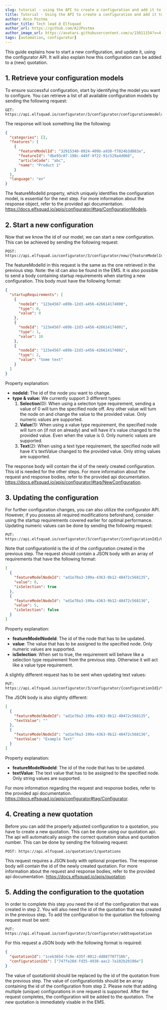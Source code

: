 ```yaml
---
slug: tutorial - using the API to create a configuration and add it to a quotation.
title: Tutorial - Using the API to create a configuration and add it to a quotation.
author: Anco Postma
author_title: Tech lead @ Elfsquad
author_url: https://github.com/AJJPostma
author_image_url: https://avatars.githubusercontent.com/u/15011154?v=4
tags: [automation, configurator]
---
```




This guide explains how to start a new configuration, and update it, using the configurator API.
It will also explain how this configuration can be added to a (new) quotation.

## 1. Retrieve your configuration models

To ensure successful configuration, start by identifying the model you want to configure. You can retrieve a list of all available configuration models by sending the following request:

    GET: https://api.elfsquad.io/configurator/3/configurator/configurationmodels

The response will look something like the following:

```json
{
  "categories": [],
  "features": [
    {
      "featureModelId": "32915340-0924-409b-a938-f7024b3d883a",
      "featureId": "dbe93c07-198c-449f-9f22-91c529a4d060",
      "articleCode": "abc",
      "name": "Product 1"
    }
  ],
  "language": "en"
}
```

The featureModelId property, which uniquely identifies the configuration model, is essential for the next step. For more information about the response object, refer to the provided api documentation. https://docs.elfsquad.io/apis/configurator/#tag/ConfigurationModels.

## 2. Start a new configuration

Now that we know the id of our model, we can start a new configuration. This can be achieved by sending the following request:

    POST: https://api.elfsquad.io/configurator/3/configurator/new/{featureModelId}

The featureModelId in this request is the same as the one retrieved in the previous step. Note: the id can also be found in the EMS.
It is also possible to send a body containing startup requirements when starting a new configuration. This body must have the following format:

```json
{
  "startupRequirements": [
    {
      "nodeId": "123e4567-e89b-12d3-a456-426614174000",
      "type": 0,
      "value": 0
    },
    {
      "nodeId": "123e4567-e89b-12d3-a456-426614174001",
      "type": 1,
      "value": 10
    },
    {
      "nodeId": "123e4567-e89b-12d3-a456-426614174002",
      "type": 2,
      "value": "Some text"
    }
  ]
}
```

Property explanation:

- **nodeId:** The id of the node you want to change.
- **type & value:** We currently support 3 different types:
  1.  **Selection**(0): When using a selection type requirement, sending a value of 0 will turn the specified node off. Any other value will turn the node on and change the value to the provided value. Only numeric values are supported.
  2.  **Value**(1): When using a value type requirement, the specified node will turn on (if not on already) and will have it's value changed to the provided value. Even when the value is 0. Only numeric values are supported.
  3.  **Text**(2): When using a text type requirement, the specified node will have it's textValue changed to the provided value. Only string values are supported.

The response body will contain the id of the newly created configuration. This id is needed for the other steps.
For more information about the request and response bodies, refer to the provided api documentation. https://docs.elfsquad.io/apis/configurator/#tag/NewConfiguration.

## 3. Updating the configuration

For further configuration changes, you can also utilize the configurator API. However, if you possess all required modifications beforehand, consider using the startup requirements covered earlier for optimal performance.
Updating numeric values can be done by sending the following request:

    PUT: https://api.elfsquad.io/configurator/3/configurator/{configurationId}/multiple

Note that configurationId is the id of the configuration created in the previous step. The request should contain a JSON body with an array of requirements that have the following format:

```json
[
  {
    "featureModelNodeId": "ad1e70a3-199a-4363-9b12-40472c568135",
    "value": 0,
    "isSelection": true
  },
  {
    "featureModelNodeId": "ad1e70a3-199a-4363-9b12-40472c568136",
    "value": 5,
    "isSelection": false
  }
]
```

Property explanation:

- **featureModelNodeId**: The id of the node that has to be updated.
- **value**: The value that has to be assigned to the specified node. Only numeric values are supported.
- **isSelection**: When set to true, the requirement will behave like a selection type requirement from the previous step. Otherwise it will act like a value type requirement.

A slightly different request has to be sent when updating text values:

    PUT: https://api.elfsquad.io/configurator/3/configurator/{configurationId}/text/multiple

The JSON body is also slightly different:

```json
[
  {
    "featureModelNodeId": "ad1e70a3-199a-4363-9b12-40472c568135",
    "textValue": ""
  },
  {
    "featureModelNodeId": "ad1e70a3-199a-4363-9b12-40472c568136",
    "textValue": "Example Text"
  }
]
```

Property explanation:

- **featureModelNodeId**: The id of the node that has to be updated.
- **textValue**: The text value that has to be assigned to the specified node. Only string values are supported.

For more information regarding the request and response bodies, refer to the provided api documentation. https://docs.elfsquad.io/apis/configurator#tag/Configurator.

## 4. Creating a new quotation

Before you can add the properly adjusted configuration to a quotation, you have to create a new quotation. This can be done using our quotation api. The api will automatically assign the correct quotation status and quotation number. This can be done by sending the following request:

    POST: https://api.elfsquad.io/quotation/1/quotations

This request requires a JSON body with optional properties.
The response body will contain the id of the newly created quotation.
For more information about the request and response bodies, refer to the provided api documentation. https://docs.elfsquad.io/apis/quotation

## 5. Adding the configuration to the quotation

In order to complete this step you need the id of the configuration that was created in step 2. You will also need the id of the quotation that was created in the previous step.
To add the configuration to the quotation the following request must be sent:

    PUT: https://api.elfsquad.io/configurator/3/configurator/addtoquotation

For this request a JSON body with the following format is required:

```json
{
  "quotationId": "1ceb365d-7c0e-435f-8012-dd887707710b",
  "configurationIds": ["747fe28d-fd35-4938-aac2-7a102b20196e"]
}
```

The value of quotationId should be replaced by the id of the quotation from the previous step.
The value of configurationIds should be an array containing the id of the configuration from step 2. Please note that adding multiple (unique) configurations in one request is supported.
After the request completes, the configuration will be added to the quotation. The new quotation is immediately visable in the EMS.
